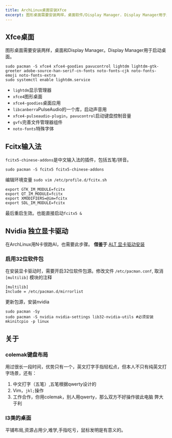 ```yaml
---
title: ArchLinux桌面安装Xfce
excerpt: 图形桌面需要安装两样，桌面软件/Display Manager. Display Manager用于启动桌面.
---
```

## Xfce桌面

图形桌面需要安装两样，桌面和Display Manager。Display Manager用于启动桌面。

```shell
sudo pacman -S xfce4 xfce4-goodies pavucontrol lightdm lightdm-gtk-greeter adobe-source-han-serif-cn-fonts noto-fonts-cjk noto-fonts-emoji noto-fonts-extra 
sudo systemctl enable lightdm.service
```

- `lightdm`显示管理器
- `xfce4`图形桌面
- `xfce4-goodies`桌面应用
- `libcanberra`PulseAudio的一个库，启动声音用
- `xfce4-pulseaudio-plugin`，`pavucontrol`启动键盘控制音量
- `gvfs`完善文件管理器组件
- `noto-fonts`特殊字体

## Fcitx输入法
`fcitx5-chinese-addons`是中文输入法的插件，包括五笔/拼音。
```shell
sudo pacman -S fcitx5 fcitx5-chinese-addons
```
编辑环境变量
`sudo vim /etc/profile.d/fcitx.sh`
```shell
export GTK_IM_MODULE=fcitx
export QT_IM_MODULE=fcitx
export XMODIFIERS=@im=fcitx
export SDL_IM_MODULE=fcitx
```
最后重启生效。也能直接启动`fcitx5 &`

## Nvidia 独立显卡驱动
在ArchLinux用N卡很跑AI，也需要此步骤。
**借鉴于** [ALT 显卡驱动安装](https://archlinuxstudio.github.io/ArchLinuxTutorial/#/rookie/graphic_driver)
### 启用32位软件包

在安装显卡驱动时，需要开启32位软件包源。修改文件 `/etc/pacman.conf`, 取消 `[multilib]` 模块的注释
```shell
[multilib]
Include = /etc/pacman.d/mirrorlist
```
更新包源，安装nvidia
```shell
sudo pacman -Sy
sudo pacman -S nvidia nvidia-settings lib32-nvidia-utils #必须安装
mkinitcpio -p linux
```

## 关于

### colemak键盘布局
用过很长一段时间，优势只有一个，英文打字手指轻松点，但本人不只有纯英文打字场景，还有：
1. 中文打字（五笔）,五笔根据qwerty设计的
2. Vim，`jkl;`操作
3. 工作合作，你用colemak，别人用qwerty，那么双方不好操作彼此电脑
弊大于利

### I3类的桌面
平铺布局,资源占用少,难学,手指吃亏，鼠标发明是有意义的。